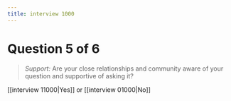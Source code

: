 ```yaml
---
title: interview 1000
---
```

# Question 5 of 6
> *Support:* Are your close relationships and community aware of your question and supportive of asking it?

[[interview 11000|Yes]] or [[interview 01000|No]] 